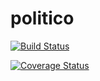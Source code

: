 # politico
[![Build Status](https://travis-ci.com/Muart-C/politico.svg?branch=develop)](https://travis-ci.com/Muart-C/politico)

[![Coverage Status](https://coveralls.io/repos/github/Muart-C/politico/badge.svg?branch=master)](https://coveralls.io/github/Muart-C/politico?branch=master)

